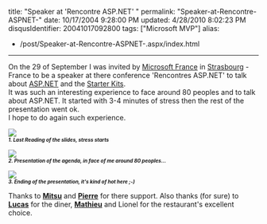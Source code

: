 title: "Speaker at 'Rencontre ASP.NET' "
permalink: "Speaker-at-Rencontre-ASPNET-"
date: 10/17/2004 9:28:00 PM
updated: 4/28/2010 8:02:23 PM
disqusIdentifier: 20041017092800
tags: ["Microsoft MVP"]
alias:
 - /post/Speaker-at-Rencontre-ASPNET-.aspx/index.html
---
On the 29 of September I was invited by [Microsoft France](http://www.microsoft.com/france/) in [Strasbourg](http://www.strasbourg.fr/StrasbourgFr/GB) - France to be a speaker at there conference 'Rencontres ASP.NET' to talk about [ASP.NET](http://www.microsoft.com/france/asp.net/default.mspx) and the [Starter Kits](http://www.asp.net/Default.aspx?tabindex=8&tabid=47).<br>It was such an interesting experience to face around 80 peoples and to talk about ASP.NET. It started with 3-4 minutes of stress then the rest of the presentation went ok.<br>I hope to do again such experience.

![](http://perso.wanadoo.fr/laurent.kempe/images/2004.09.28%20001.jpg)<br><font size="1"><em><strong>1. Last Reading of the slides, stress starts</strong></em></font>
<!-- more -->

![](http://perso.wanadoo.fr/laurent.kempe/images/2004.09.28%20004.jpg)<br><font size="1"><em><strong>2. Presentation of the agenda, in face of me around 80 peoples...</strong></em></font>

![](http://perso.wanadoo.fr/laurent.kempe/images/2004.09.28%20005.jpg)<br><em><strong><font size="1">3. Ending of the presentation, it's kind of hot here ;-)</font></strong></em>

Thanks to [<strong>Mitsu</strong>](http://www.techheadbrothers.com/DesktopDefault.aspx?tabindex=5&tabid=19&id=10) and [<strong>Pierre</strong>](http://www.techheadbrothers.com/DesktopDefault.aspx?tabindex=5&tabid=19&id=7) for there support. Also thanks (for sure) to [<strong>Lucas</strong>](http://blogs.developpeur.org/malabar/) for the diner, <strong>[Mathieu](http://www.techheadbrothers.com/DesktopDefault.aspx?tabindex=5&tabid=19&id=3)</strong> and Lionel for the restaurant's excellent choice.
